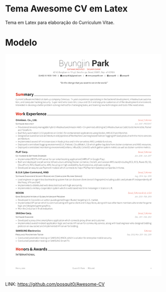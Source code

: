# Tema Awesome CV em Latex
Tema em Latex para elaboração do Curriculum Vitae.

# Modelo

<p align="center"><img src="https://github.com/jilcimar/awesome-cv-latex/blob/master/resume.png"></p>

LINK: https://github.com/posquit0/Awesome-CV
